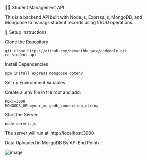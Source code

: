 🧑‍🏫 Student Management API

This is a backend API built with Node.js, Express.js, MongoDB, and Mongoose to manage student records using CRUD operations.

🚀 Setup Instructions

Clone the Repository

  ```
  git clone https://github.com/hemanthbugata/codedale.git
  cd student-api

 ```

Install Dependencies

```
npm install express mongoose dotenv
```

Set up Environment Variables

Create a .env file in the root and add:

```
PORT=3000
MONGODB_URL=your_mongodb_connection_string
```
Start the Server

```
node server.js

```

The server will run at: http://localhost:3000

Data Uploaded in MongoDB By API End Points :

  ![image](https://github.com/user-attachments/assets/661c5c76-83c2-4c51-a020-07b4a5aa1abc)
